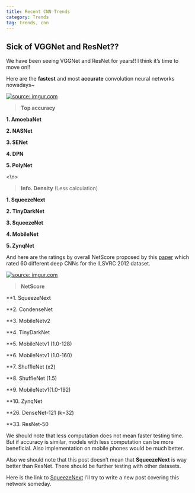 ```yaml
---
title: Recent CNN Trends
category: Trends
tag: trends, cnn
---
```



## Sick of VGGNet and ResNet??

We have been seeing VGGNet and ResNet for years!! I think it’s time to move on!!

Here are the **fastest** and most **accurate** convolution neural networks nowadays~


<a href="https://i.imgur.com/SFqgxvX"><img src="https://i.imgur.com/SFqgxvX.png"  title="source: imgur.com" /></a>



> **Top accuracy**

**1. AmoebaNet**

**2. NASNet**

**3. SENet**

**4. DPN**

**5. PolyNet**


<\n>

> **Info. Density** (Less calculation)

**1. SqueezeNext**

**2. TinyDarkNet**

**3. SqueezeNet**

**4. MobileNet**

**5. ZynqNet**




And here are the ratings by overall NetScore proposed by this [paper](https://arxiv.org/abs/1806.05512) which rated 60 different deep CNNs for the ILSVRC 2012 dataset.

<a href="https://i.imgur.com/pq2bpe9"><img src="https://i.imgur.com/pq2bpe9.png" title="source: imgur.com" /></a>



> **NetScore** 


**1. SqueezeNext

**2. CondenseNet

**3. MobileNetv2

**4. TinyDarkNet

**5. MobileNetv1 (1.0-128)

**6. MobileNetv1 (1.0-160)

**7. ShuffleNet (x2)

**8. ShuffleNet (1.5)

**9. MobileNetv1(1.0-192)

**10. ZynqNet

**26. DenseNet-121 (k=32)

**33. ResNet-50




We should note that less computation does not mean faster testing time. But if accuracy is similar, models with less computation can be more beneficial. Also implementation on mobile phones would be much better. 

Also we should note that this post doesn’t mean that **SqueezeNext** is way better than ResNet. There should be further testing with other datasets.


Here is the link to [SqueezeNext]( https://arxiv.org/abs/1803.10615)
I’ll try to write a new post covering this network someday.
